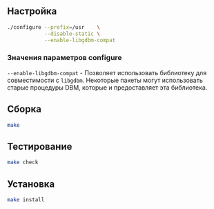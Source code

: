 <package-info :package="package" instsize showsbu2></package-info>

<script>
		new Vue({
		el: '#main',
		data: { package: {} },
		mounted: function () {
				this.getPackage('gdbm');
		},
		methods: {
			getPackage: function(name) {
					getPackage(name)
					.then(response => this.package = response);
			},
		}
  })
</script>

## Настройка

```bash
./configure --prefix=/usr    \
            --disable-static \
            --enable-libgdbm-compat
```

### Значения параметров configure

``--enable-libgdbm-compat`` - Позволяет использовать библиотеку для совместимости c `libgdbm`. Некоторые пакеты могут использовать старые процедуры DBM, которые и предоставляет эта библиотека.

## Сборка

```bash
make
```

## Тестирование

```bash
make check
```

## Установка

```bash
make install
```
